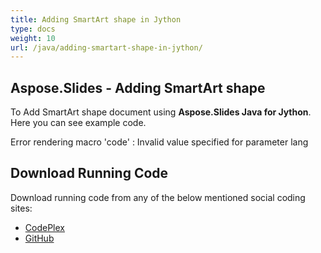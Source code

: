 ```yaml
---
title: Adding SmartArt shape in Jython
type: docs
weight: 10
url: /java/adding-smartart-shape-in-jython/
---
```


## **Aspose.Slides - Adding SmartArt shape**
To Add SmartArt shape document using **Aspose.Slides Java for Jython**. Here you can see example code.

Error rendering macro 'code' : Invalid value specified for parameter lang
## **Download Running Code**
Download running code from any of the below mentioned social coding sites:

- [CodePlex](https://asposeslidesjavajython.codeplex.com/releases/view/620122)
- [GitHub](https://github.com/aspose-slides/Aspose.Slides-for-Java/releases/tag/Aspose.Slides_Java_for_Jython-v1.0)
